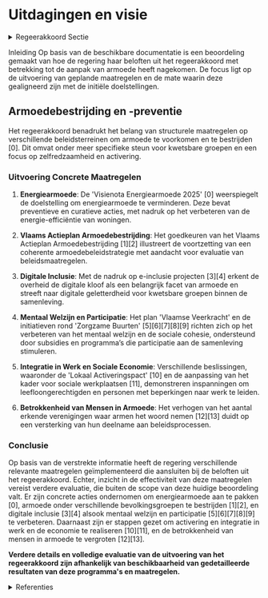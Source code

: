 # Uitdagingen en visie

<details>
        <summary>Regeerakkoord Sectie </summary>
        <p>2.1 Uitdagingen en visie We zorgen ervoor dat in alle Vlaamse beleidsdo-meinen structurele maatregelen worden genomen om armoede te voorkomen en bestrijden. Zo zijn een aantal maatregelen voor betaalbaar wonen, kostenbeheersing in het onderwijs en activering van kwetsbare groepen in werk en sociale economie van cruciaal belang voor een structu-rele aanpak van armoede. In het hoofdstuk jeugd, cultuur en sport worden initiatieven genomen om de vrijetijdsparticipatie van kinderen in kwetsbare gezinnen te stimuleren. In het hoofdstuk welzijn is er bijzondere aandacht voor kinderarmoede, gezondheidsongelijkheid, armoede bij ouderen en eenzaamheid bij alle leeftijdscategorieën. Om armoede te bestrijden en voorkomen, is het belangrijk dat we inzetten op het zelfredzaam maken van mensen en de structurele oorzaken van armoede aanpakken. Samen met de mensen in armoede zelf zorgen we ervoor dat ze uit hun moeilijke situatie kunnen geraken, dat ze kunnen participeren aan de samenleving en een sterk sociaal netwerk kunnen uitbouwen. Naast acti-vering als rode draad in ons armoedebeleid bevat dit hoofdstuk armoedebestrijding daarom ook de nodige ondersteunende maatregelen voor bepaalde groepen zoals gezinnen met kinderen in armoede, jongvolwassenen, ouderen, mensen die moeten overleven met een leefloon, dak- en thuislozen,… Een versterkt activeringsbeleid is hierbij van cruciaal belang, want een job is niet alleen de belangrijkste hefboom in de strijd tegen armoede, maar ook de sleutel naar persoonlijk en maatschappelijk wel -bevinden. Een job kan generatie-armoede door-breken, zorgt voor meer schouders om onze sociale zekerheid te dragen en verzekert een sterke sociale bescherming. Deze sociale bescherming is nodig voor degenen voor wie de stap naar betaalde arbeid niet meteen (meer) mogelijk of haalbaar is. Wie gaat werken moet er financieel op vooruit gaan, daarom maken we sociale voordelen afhanke lijk van iemand zijn inkomen in plaats van iemand zijn statuut als bijvoorbeeld niet-werkende, zodat ook werkende mensen met een laag inkomen er beroep op kunnen doen of voordelen niet meteen verdwijnen als men aan de slag gaat. We hanteren voortaan ook een nominale armoede-indicator, die rekening houdt met alle tegemoetkomingen, sociale voordelen en kosten, zodat we naast het armoederisico ook de feite-lijke armoede correct in kaart kunnen brengen en doelgericht kunnen aanpakken. We moeten zorgen dat we de beperkte middelen zo efficiënt mogelijk besteden. Wie recht heeft op sociale voordelen moet deze ontvangen, wie dat recht niet heeft mag er geen beroep op doen. Daarom laten we niet toe dat mensen misbruik maken van de sociale bescherming. We blijven nauwkeurig controleren en sanctioneren. Solidariteit en verantwoordelijkheid gaan ook hand in hand. Voor wat hoort wat. We verwachten van elke burger dat hij zijn verantwoordelijkheid neemt en maximaal inspanningen levert om de kansen te grijpen die hen door de samenleving en de overheid geboden wordt. Zij die inspanningen leveren en bijdragen tot onze samenleving onder-steunen we om stappen vooruit te zetten. Zij die hun best doen om bij te dragen, geven we de best mogelijke ondersteuning. Zij die tegenslag kennen, bieden we bescherming. Maar zij die niet bij-dragen tot de samenleving en daar onvoldoende inspanningen voor leveren, hen wijzen we op hun verantwoordelijkheid. </p>
        </details> 

Inleiding
Op basis van de beschikbare documentatie is een beoordeling gemaakt van hoe de regering haar beloften uit het regeerakkoord met betrekking tot de aanpak van armoede heeft nagekomen. De focus ligt op de uitvoering van geplande maatregelen en de mate waarin deze gealigneerd zijn met de initiële doelstellingen.

## Armoedebestrijding en -preventie
Het regeerakkoord benadrukt het belang van structurele maatregelen op verschillende beleidsterreinen om armoede te voorkomen en te bestrijden \[0\]. Dit omvat onder meer specifieke steun voor kwetsbare groepen en een focus op zelfredzaamheid en activering.

### Uitvoering Concrete Maatregelen
1. **Energiearmoede**:
   De 'Visienota Energiearmoede 2025' \[0\] weerspiegelt de doelstelling om energiearmoede te verminderen. Deze bevat preventieve en curatieve acties, met nadruk op het verbeteren van de energie-efficiëntie van woningen.

2. **Vlaams Actieplan Armoedebestrijding**:
   Het goedkeuren van het Vlaams Actieplan Armoedebestrijding \[1\]\[2\] illustreert de voortzetting van een coherente armoedebeleidstrategie met aandacht voor evaluatie van beleidsmaatregelen.

3. **Digitale Inclusie**:
   Met de nadruk op e-inclusie projecten \[3\]\[4\] erkent de overheid de digitale kloof als een belangrijk facet van armoede en streeft naar digitale geletterdheid voor kwetsbare groepen binnen de samenleving.

4. **Mentaal Welzijn en Participatie**:
   Het plan 'Vlaamse Veerkracht' en de initiatieven rond 'Zorgzame Buurten' \[5\]\[6\]\[7\]\[8\]\[9\] richten zich op het verbeteren van het mentaal welzijn en de sociale cohesie, ondersteund door subsidies en programma’s die participatie aan de samenleving stimuleren.

5. **Integratie in Werk en Sociale Economie**:
   Verschillende beslissingen, waaronder de 'Lokaal Activeringspact' \[10\] en de aanpassing van het kader voor sociale werkplaatsen \[11\], demonstreren inspanningen om leefloongerechtigden en personen met beperkingen naar werk te leiden.

6. **Betrokkenheid van Mensen in Armoede**:
   Het verhogen van het aantal erkende verenigingen waar armen het woord nemen \[12\]\[13\] duidt op een versterking van hun deelname aan beleidsprocessen.

### Conclusie
Op basis van de verstrekte informatie heeft de regering verschillende relevante maatregelen geïmplementeerd die aansluiten bij de beloften uit het regeerakkoord. Echter, inzicht in de effectiviteit van deze maatregelen vereist verdere evaluatie, die buiten de scope van deze huidige beoordeling valt. Er zijn concrete acties ondernomen om energiearmoede aan te pakken \[0\], armoede onder verschillende bevolkingsgroepen te bestrijden \[1\]\[2\], en digitale inclusie \[3\]\[4\] alsook mentaal welzijn en participatie \[5\]\[6\]\[7\]\[8\]\[9\] te verbeteren. Daarnaast zijn er stappen gezet om activering en integratie in werk en de economie te realiseren \[10\]\[11\], en de betrokkenheid van mensen in armoede te vergroten \[12\]\[13\].

**Verdere details en volledige evaluatie van de uitvoering van het regeerakkoord zijn afhankelijk van beschikbaarheid van gedetailleerde resultaten van deze programma's en maatregelen.**

<details>
        <summary> Referenties</summary>
        
**[\[0\]](https://beslissingenvlaamseregering.vlaanderen.be/?search=Visienota%20%27Energiearmoede%202025%27&dateOption=select&startDate=2021-12-10T09%3A00%3A00Z&endDate=2021-12-10T09%3A00%3A00Z)** : **(2021-12-10)** Visienota 'Energiearmoede 2025' 

**[\[1\]]** : **(2020-03-20)**  

**[\[2\]](https://beslissingenvlaamseregering.vlaanderen.be/?search=Vlaams%20Actieplan%20Armoedebestrijding%202020-2024&dateOption=select&startDate=2020-09-25T08%3A00%3A00Z&endDate=2020-09-25T08%3A00%3A00Z)** : **(2020-09-25)** Vlaams Actieplan Armoedebestrijding 2020-2024 

**[\[3\]](https://beslissingenvlaamseregering.vlaanderen.be/?search=Vastleggen%20maatschappelijke%20uitdagingen%20in%20het%20kader%20van%20projectsubsidies%20sociaal-cultureel%20volwassenenwerk&dateOption=select&startDate=2022-01-21T09%3A00%3A00Z&endDate=2022-01-21T09%3A00%3A00Z)** : **(2022-01-21)** Vastleggen maatschappelijke uitdagingen in het kader van projectsubsidies sociaal-cultureel volwassenenwerk 

**[\[4\]](https://beslissingenvlaamseregering.vlaanderen.be/?search=Maatschappelijke%20uitdagingen%20projectsubsidies%20sociaal-cultureel%20volwassenenwerk%3A%20e-inclusie&dateOption=select&startDate=2021-01-22T09%3A00%3A00Z&endDate=2021-01-22T09%3A00%3A00Z)** : **(2021-01-22)** Maatschappelijke uitdagingen projectsubsidies sociaal-cultureel volwassenenwerk: e-inclusie 

**[\[5\]](https://beslissingenvlaamseregering.vlaanderen.be/?search=Plan%20Vlaamse%20Veerkracht%3A%20versterking%20mentaal%20welzijn%20via%20acties%20%27Zorgzame%20Buurten%27&dateOption=select&startDate=2021-04-30T08%3A00%3A00Z&endDate=2021-04-30T08%3A00%3A00Z)** : **(2021-04-30)** Plan Vlaamse Veerkracht: versterking mentaal welzijn via acties 'Zorgzame Buurten' 

**[\[6\]](https://beslissingenvlaamseregering.vlaanderen.be/?search=Plan%20Vlaamse%20Veerkracht%3A%20subsidie%20Koning%20Boudewijnstichting%20voor%20project%20%27zorgzame%20buurten%27&dateOption=select&startDate=2021-12-10T09%3A00%3A00Z&endDate=2021-12-10T09%3A00%3A00Z)** : **(2021-12-10)** Plan Vlaamse Veerkracht: subsidie Koning Boudewijnstichting voor project 'zorgzame buurten' 

**[\[7\]](https://beslissingenvlaamseregering.vlaanderen.be/?search=Plan%20Vlaamse%20Veerkracht%3A%20Versterking%20mentaal%20welzijn%20door%20zorgzame%20buurten&dateOption=select&startDate=2022-03-18T09%3A00%3A00Z&endDate=2022-03-18T09%3A00%3A00Z)** : **(2022-03-18)** Plan Vlaamse Veerkracht: Versterking mentaal welzijn door zorgzame buurten 

**[\[8\]](https://beslissingenvlaamseregering.vlaanderen.be/?search=Plan%20Vlaamse%20Veerkracht%3A%20Zorgzame%20buurten&dateOption=select&startDate=2022-06-03T08%3A00%3A00Z&endDate=2022-06-03T08%3A00%3A00Z)** : **(2022-06-03)** Plan Vlaamse Veerkracht: Zorgzame buurten 

**[\[9\]](https://beslissingenvlaamseregering.vlaanderen.be/?search=Plan%20Vlaamse%20Veerkracht%3A%20subsidie%20Vlaamse%20Gemeenschapscommissie%20voor%20uitvoering%20projectoproep%20%27zorgzame%20buurten%27&dateOption=select&startDate=2021-07-02T08%3A00%3A00Z&endDate=2021-07-02T08%3A00%3A00Z)** : **(2021-07-02)** Plan Vlaamse Veerkracht: subsidie Vlaamse Gemeenschapscommissie voor uitvoering projectoproep 'zorgzame buurten' 

**[\[10\]](https://beslissingenvlaamseregering.vlaanderen.be/?search=Oproep%20%E2%80%98Lokaal%20Activeringspact%E2%80%99%20leefloongerechtigden&dateOption=select&startDate=2023-07-14T08%3A00%3A00Z&endDate=2023-07-14T08%3A00%3A00Z)** : **(2023-07-14)** Oproep ‘Lokaal Activeringspact’ leefloongerechtigden 

**[\[11\]](https://beslissingenvlaamseregering.vlaanderen.be/?search=Sociale%20economie%3A%20activeringstrajecten%20en%20arbeidsmatige%20activiteiten&dateOption=select&startDate=2020-10-16T07%3A00%3A00Z&endDate=2020-10-16T07%3A00%3A00Z)** : **(2020-10-16)** Sociale economie: activeringstrajecten en arbeidsmatige activiteiten 

**[\[12\]](https://beslissingenvlaamseregering.vlaanderen.be/?search=Erkenning%20verenigingen%20waar%20armen%20het%20woord%20nemen%3A%20wijzigingsbesluit&dateOption=select&startDate=2022-01-21T09%3A00%3A00Z&endDate=2022-01-21T09%3A00%3A00Z)** : **(2022-01-21)** Erkenning verenigingen waar armen het woord nemen: wijzigingsbesluit 

**[\[13\]](https://beslissingenvlaamseregering.vlaanderen.be/?search=Erkenning%20verenigingen%20waar%20armen%20het%20woord%20nemen%3A%20wijzigingsbesluit&dateOption=select&startDate=2022-03-11T09%3A00%3A00Z&endDate=2022-03-11T09%3A00%3A00Z)** : **(2022-03-11)** Erkenning verenigingen waar armen het woord nemen: wijzigingsbesluit 
        </details> 

